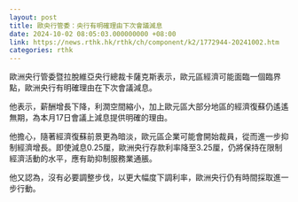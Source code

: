 ```yaml
---
layout: post
title: 歐央行管委：央行有明確理由下次會議減息
date: 2024-10-02 08:05:03.000000000 +08:00
link: https://news.rthk.hk/rthk/ch/component/k2/1772944-20241002.htm
categories: rthk
---
```


歐洲央行管委暨拉脫維亞央行總裁卡薩克斯表示，歐元區經濟可能面臨一個臨界點，歐洲央行有明確理由在下次會議減息。

他表示，薪酬增長下降，利潤空間縮小，加上歐元區大部分地區的經濟復蘇仍遙遙無期，為本月17日會議上減息提供明確的理由。

他擔心，隨著經濟復蘇前景更為暗淡，歐元區企業可能會開始裁員，從而進一步抑制經濟增長。即使減息0.25厘，歐洲央行存款利率降至3.25厘，仍將保持在限制經濟活動的水平，應有助抑制服務業通脹。

他又認為，沒有必要調整步伐，以更大幅度下調利率，歐洲央行仍有時間採取進一步行動。
